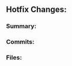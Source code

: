 ## Hotfix Changes:

### Summary:
<!-- Diff summary - START -->
<!-- Diff summary - END -->

### Commits:
<!-- Diff commits - START -->
<!-- Diff commits - END -->

### Files:
<!-- Diff files - START -->
<!-- Diff files - END -->
